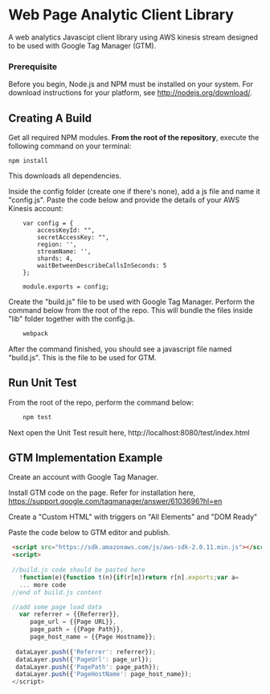 # Web Page Analytic Client Library

A web analytics Javascipt client library using AWS kinesis stream designed to be used with Google Tag Manager (GTM).

### Prerequisite
Before you begin, Node.js and NPM must be installed on your system. For download instructions for your platform, see http://nodejs.org/download/.

## Creating A Build

Get all required NPM modules. **From the root of the repository**, execute the following command on your terminal:

`npm install`

This downloads all dependencies.

Inside the config folder (create one if there's none), add a js file and name it "config.js". Paste the code below and provide the details of your AWS Kinesis account:

```
    var config = {
        accessKeyId: "",
        secretAccessKey: "",
        region: '',
        streamName: '',
        shards: 4,
        waitBetweenDescribeCallsInSeconds: 5
    };

    module.exports = config;

```

Create the "build.js" file to be used with Google Tag Manager. Perform the command below from the root of the repo. This will bundle the files inside "lib" folder together with the config.js. 

```sh
    webpack
```

After the command finished, you should see a javascript file named "build.js". This is the file to be used for GTM.


## Run Unit Test

From the root of the repo, perform the command below:

```sh
    npm test
```

Next open the Unit Test result here, http://localhost:8080/test/index.html



## GTM Implementation Example

Create an account with Google Tag Manager.


Install GTM code on the page. Refer for installation here, https://support.google.com/tagmanager/answer/6103696?hl=en


Create a "Custom HTML" with triggers on "All Elements" and "DOM Ready"


Paste the code below to GTM editor and publish.


```html
 <script src="https://sdk.amazonaws.com/js/aws-sdk-2.0.11.min.js"></script>
 <script>  
 
 //build.js code should be pasted here
   !function(e){function t(n){if(r[n])return r[n].exports;var a= 
   ... more code 
 //end of build.js content

 //add some page load data  
   var referrer = {{Referrer}},
      page_url = {{Page URL}},
      page_path = {{Page Path}},
      page_host_name = {{Page Hostname}};
  
  dataLayer.push({'Referrer': referrer});
  dataLayer.push({'PageUrl': page_url});
  dataLayer.push({'PagePath': page_path});
  dataLayer.push({'PageHostName': page_host_name});
 </script>
``` 


